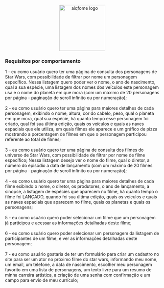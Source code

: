 <p align="center">
    <a href="https://aiqfome.com/" rel="noopener" target="_blank"><img width="150" src="https://www.suafranquia.com/views/sources/images/franquias/logos/271b399b0a004c781779ec805e8d7ab7.png" alt="aiqfome logo"></a></p>
</p>

### Requisitos por comportamento

1 - eu como usuário quero ter uma página de consulta dos personagens de Star Wars, com possibilidade de filtrar por nome um personagem específico. Nessa listagem quero poder ver o nome, o ano de nascimento, qual a sua espécie, uma listagem dos nomes dos veículos este personagem usa e o nome do planeta em que mora (com um máximo de 20 personagens por página - paginação de scroll infinito ou por numeração);
<br><br>
2 - eu como usuário quero ter uma página para maiores detalhes de cada personagem, exibindo o nome, altura, cor do cabelo, peso, qual o planeta em que mora, qual sua espécie, há quanto tempo esse personagem foi criado, qual foi sua última edição, quais os veículos e quais as naves espaciais que ele utiliza, em quais filmes ele aparece e um gráfico de pizza mostrando a porcentagem de filmes em que o personagem participou referente ao total de filmes;
<br><br>
3 - eu como usuário quero ter uma página de consulta dos filmes do universo de Star Wars, com possibilidade de filtrar por nome de filme específico; Nessa listagem desejo ver o nome do filme, qual o diretor, a número do episódio a data de lançamento (com um máximo de 20 filmes por página - paginação de scroll infinito ou por numeração);
<br><br>
4 - eu como usuário quero ter uma página para maiores detalhes de cada filme exibindo o nome, o diretor, os produtores, o ano de lançamento, a sinopse, a listagem de espécies que aparecem no filme, há quanto tempo o filme foi LANÇADO, quando foi sua última edição, quais os veículos e quais as naves espaciais que aparecem no filme, quais os planetas e quais os personagens;
<br><br>
5 - eu como usuário quero poder selecionar um filme que um personagem já participou e acessar as informações detalhadas deste filme;
<br><br>
6 - eu como usuário quero poder selecionar um personagem da listagem de participantes de um filme, e ver as informações detalhadas deste personagem;
<br><br>
7 - eu como usuário gostaria de ter um formulário para criar um cadastro no site para ser um ator no próximo filme do star wars, informando meu nome, um email, um telefone, a data de nascimento, escolher meu personagem favorito em uma lista de personagens, um texto livre para um resumo de minha carreira artística, a criação de uma senha com confirmação e um campo para envio de meu currículo;
<br><br>
